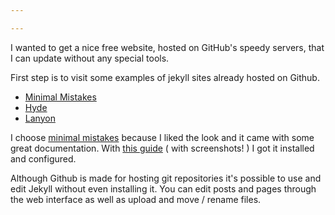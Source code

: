 ```yaml
---

---
```


I wanted to get a nice free website, hosted on GitHub's speedy servers, that I can update without any special tools.

First step is to visit some examples of jekyll sites already hosted on Github.
* [Minimal Mistakes](https://mmistakes.github.io/minimal-mistakes/)
* [Hyde](https://github.com/poole/hyde)
* [Lanyon](https://github.com/poole/lanyon)

I choose [minimal mistakes](https://mmistakes.github.io/minimal-mistakes/) because I liked the look and it came with some great documentation. With [this guide](https://mmistakes.github.io/minimal-mistakes/docs/quick-start-guide/) ( with screenshots! ) I got it installed and configured.

Although Github is made for hosting git repositories it's possible to use and edit Jekyll without even installing it.
You can edit posts and pages through the web interface as well as upload and move / rename files.


